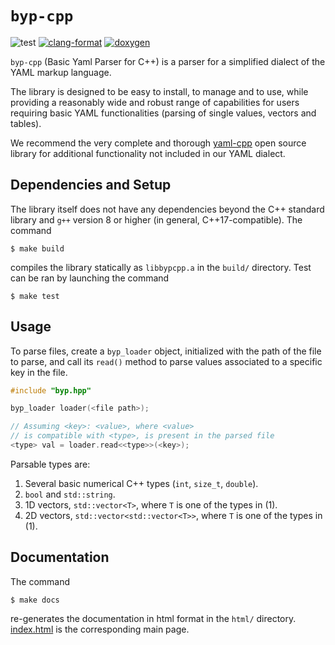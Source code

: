 # `byp-cpp`

![test](https://img.shields.io/badge/Tests-Passing-32CD32)
[![clang-format](https://img.shields.io/badge/code%20style-clang--format-blue)](https://clang.llvm.org/docs/ClangFormat.html)
[![doxygen](https://img.shields.io/badge/documentation-doxygen-blue)](https://www.doxygen.nl/)


`byp-cpp` (Basic Yaml Parser for C++) is a parser for a
simplified dialect of the YAML markup language.

The library is designed to be easy to install, to manage and to
use, while providing a reasonably wide and robust range of
capabilities for users requiring basic YAML functionalities
(parsing of single values, vectors and tables).

We recommend the very complete and thorough
[yaml-cpp](https://github.com/jbeder/yaml-cpp) open source
library for additional functionality not included in our YAML
dialect.




## Dependencies and Setup

The library itself does not have any dependencies beyond the
C++ standard library and `g++` version 8 or higher (in general,
C++17-compatible). The command

```
$ make build
```

compiles the library statically as `libbypcpp.a` in the
`build/` directory. Test can be ran by launching the command

```
$ make test
```




## Usage

To parse files, create a `byp_loader` object, initialized with
the path of the file to parse, and call its `read()` method to
parse values associated to a specific key in the file.

```cpp
#include "byp.hpp"

byp_loader loader(<file path>);

// Assuming <key>: <value>, where <value>
// is compatible with <type>, is present in the parsed file
<type> val = loader.read<<type>>(<key>);
```

Parsable types are:

1. Several basic numerical C++ types (`int`, `size_t`, `double`).
2. `bool` and `std::string`.
3. 1D vectors, `std::vector<T>`, where `T` is one of the types
   in (1).
4. 2D vectors, `std::vector<std::vector<T>>`, where `T` is one
   of the types in (1).




## Documentation

The command

```
$ make docs
```

re-generates the documentation in html format in the `html/`
directory. [index.html](html/index.html) is the corresponding
main page.

